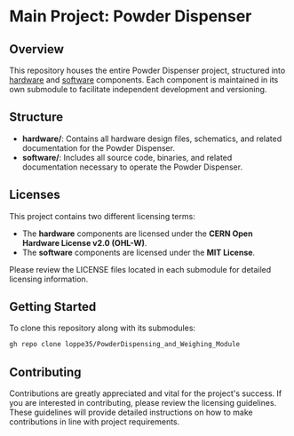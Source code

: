 # Main Project: Powder Dispenser

## Overview
This repository houses the entire Powder Dispenser project, structured into [hardware](https://github.com/loppe35/PowderDispenser_BuildFiles.git) and [software](https://github.com/loppe35/PowderDispenser_FWSW.git) components. Each component is maintained in its own submodule to facilitate independent development and versioning.

## Structure
- **hardware/**: Contains all hardware design files, schematics, and related documentation for the Powder Dispenser.
- **software/**: Includes all source code, binaries, and related documentation necessary to operate the Powder Dispenser.

## Licenses
This project contains two different licensing terms:
- The **hardware** components are licensed under the **CERN Open Hardware License v2.0 (OHL-W)**.
- The **software** components are licensed under the **MIT License**.

Please review the LICENSE files located in each submodule for detailed licensing information.

## Getting Started
To clone this repository along with its submodules:
```bash
gh repo clone loppe35/PowderDispensing_and_Weighing_Module
```
## Contributing
Contributions are greatly appreciated and vital for the project's success. If you are interested in contributing, please review the licensing guidelines. These guidelines will provide detailed instructions on how to make contributions in line with project requirements.
